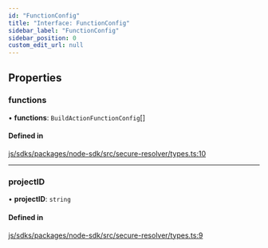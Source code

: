 ```yaml
---
id: "FunctionConfig"
title: "Interface: FunctionConfig"
sidebar_label: "FunctionConfig"
sidebar_position: 0
custom_edit_url: null
---
```


## Properties

### functions

• **functions**: `BuildActionFunctionConfig`[]

#### Defined in

[js/sdks/packages/node-sdk/src/secure-resolver/types.ts:10](https://github.com/refinery-labs/lunasec-monorepo/blob/03d4513/js/sdks/packages/node-sdk/src/secure-resolver/types.ts#L10)

___

### projectID

• **projectID**: `string`

#### Defined in

[js/sdks/packages/node-sdk/src/secure-resolver/types.ts:9](https://github.com/refinery-labs/lunasec-monorepo/blob/03d4513/js/sdks/packages/node-sdk/src/secure-resolver/types.ts#L9)
